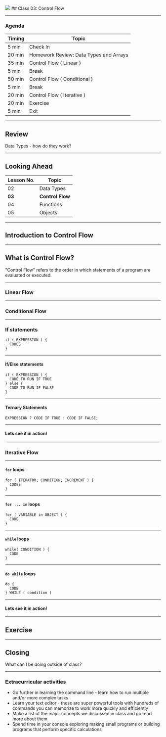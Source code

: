 

<img src="https://ga-core.s3.amazonaws.com/production/uploads/program/default_image/5225/JS-logo-official.png" style="max-width: 100px; border: none; box-shadow: none" />
## Class 03: Control Flow

---
### Agenda
| Timing | Topic                                    |
| ------ | ---------------------------------------- |
| 5  min | Check In                                 |
| 20 min | Homework Review: Data Types and Arrays   |
| 35 min | Control Flow ( Linear )                  |
| 5  min | Break                                    |
| 50 min | Control Flow ( Conditional )             |
| 5  min | Break                                    |
| 20 min | Control Flow ( Iterative )               |
| 20 min | Exercise                                 |
| 5  min | Exit                                     |

---
## Review
Data Types - how do they work?

---
## Looking Ahead

| Lesson No. | Topic             |
| ---------- | -------           |
|     02     |   Data Types      |
|   **03**   | **Control Flow**  |
|     04     |   Functions       |
|     05     |   Objects         |

---
## Introduction to Control Flow

---
## What is Control Flow?
"Control Flow" refers to the order in which statements of a program are evaluated or executed.

---
### Linear Flow

---
### Conditional Flow

---
### If statements
```
if ( EXPRESSION ) {
  CODES
}
```

---
#### If/Else statements
```
if ( EXPRESSION ) {
  CODE TO RUN IF TRUE
} else {
  CODE TO RUN IF FALSE
}
```

---
#### Ternary Statements
```
EXPRESSION ? CODE IF TRUE : CODE IF FALSE;
```

---
#### Lets see it in action!

---
### Iterative Flow

---
#### `for` loops
```
for ( ITERATOR; CONDITION; INCREMENT ) {
  CODES
}
```

---
#### `for ... in` loops
```
for ( VARIABLE in OBJECT ) {
  CODE
}
```

---
#### `while` loops
```
while( CONDITION ) {
  CODE
}
```

---
#### `do while` loops
```
do {
  CODE
} WHILE ( condition )
```

---
#### Lets see it in action!

---
## Exercise

---
## Closing
What can I be doing outside of class?

---
### Extracurricular activities
- Go further in learning the command line - learn how to run multiple and/or more complex tasks
- Learn your text editor - these are super powerful tools with hundreds of commands you can memorize to work more quickly and efficiently
- Make a list of the major concepts we discussed in class and go read more about them
- Spend time in your console exploring making small programs or building programs that perform specific calculations
